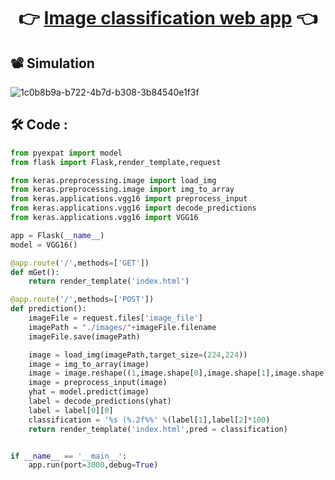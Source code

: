 
# 
<div align="center">
  <strong><h1>👉 <a href="https://github.com/YounesseELH/Machine-Learning-Models-using-Flask/tree/main/Image%20classification%20web%20app">Image classification web app</a> 👈 </h1></strong>
</div>

## 📽️ Simulation 
![1c0b8b9a-b722-4b7d-b308-3b84540e1f3f](https://user-images.githubusercontent.com/96134357/167468879-c35b69f6-72e7-4f20-b375-9b35912d6731.gif)

## 🛠 Code : 

```python
from pyexpat import model
from flask import Flask,render_template,request

from keras.preprocessing.image import load_img 
from keras.preprocessing.image import img_to_array
from keras.applications.vgg16 import preprocess_input
from keras.applications.vgg16 import decode_predictions
from keras.applications.vgg16 import VGG16

app = Flask(__name__)
model = VGG16()

@app.route('/',methods=['GET'])
def mGet():
    return render_template('index.html')

@app.route('/',methods=['POST'])
def prediction():
    imageFile = request.files['image_file']
    imagePath = "./images/"+imageFile.filename
    imageFile.save(imagePath)

    image = load_img(imagePath,target_size=(224,224))
    image = img_to_array(image)
    image = image.reshape((1,image.shape[0],image.shape[1],image.shape[2]))
    image = preprocess_input(image)
    yhat = model.predict(image)
    label = decode_predictions(yhat)
    label = label[0][0]
    classification = '%s (%.2f%%' %(label[1],label[2]*100)
    return render_template('index.html',pred = classification)


if __name__ == '__main__':
    app.run(port=3000,debug=True)
```
